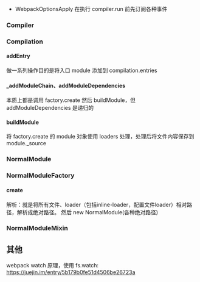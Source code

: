 - WebpackOptionsApply 在执行 compiler.run 前先订阅各种事件

### Compiler

### Compilation
#### addEntry
做一系列操作目的是将入口 module 添加到 compilation.entries

#### _addModuleChain、addModuleDependencies
本质上都是调用 factory.create 然后 buildModule，但 addModuleDependencies 是递归的

#### buildModule
将 factory.create 的 module 对象使用 loaders 处理，处理后将文件内容保存到 module._source

### NormalModule

### NormalModuleFactory
#### create
解析：就是将所有文件、loader（包括inline-loader，配置文件loader）相对路径，解析成绝对路径。
然后 new NormalModule(各种绝对路径)

### NormalModuleMixin

## 其他
webpack watch 原理，使用 fs.watch: https://juejin.im/entry/5b179b0fe51d4506be26723a
